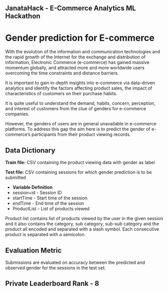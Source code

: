 ## JanataHack - E-Commerce Analytics ML Hackathon
# Gender prediction for E-commerce

With the evolution of the information and communication technologies and the rapid growth of the Internet for the exchange and distribution of information, Electronic Commerce (e-commerce) has gained massive momentum globally, and attracted more and more worldwide users overcoming the time constraints and distance barriers.

It is important to gain in-depth insights into e-commerce via data-driven analytics and identify the factors affecting product sales, the impact of characteristics of customers on their purchase habits.

It is quite useful to understand the demand, habits, concern, perception, and interest of customers from the clue of genders for e-commerce companies. 

However, the genders of users are in general unavailable in e-commerce platforms. To address this gap the aim here is to predict the gender of e-commerce’s participants from their product viewing records.


## Data Dictionary
**Train file:** CSV containing the product viewing data with gender as label

**Test file:** CSV containing sessions for which gender prediction is to be submitted

* **Variable      Definition**
* session+id  -   Session ID
* startTime   -   Start time of the session
* endTime     -   End time of the session
* ProductList -   List of products viewed

Product list contains list of products viewed by the user in the given session and it also contains the category, sub category, sub-sub category and the product all encoded and separated with a slash symbol. Each consecutive product is separated with a semicolon.

## Evaluation Metric
Submissions are evaluated on accuracy between the predicted and observed gender for the sessions in the test set.

## Private Leaderboard Rank - 8
